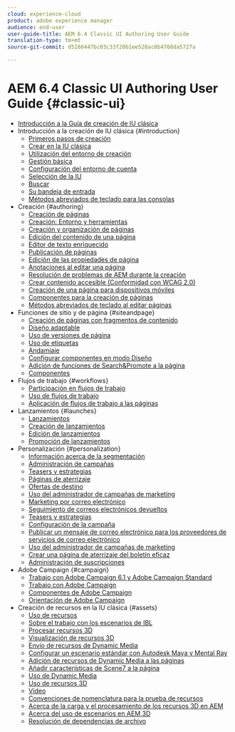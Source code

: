 ```yaml
---
cloud: experience-cloud
product: adobe experience manager
audience: end-user
user-guide-title: AEM 6.4 Classic UI Authoring User Guide
translation-type: tm+mt
source-git-commit: d5166447bc03c33f20b1ee528ac0b4768da5727a

---
```



# AEM 6.4 Classic UI Authoring User Guide {#classic-ui}

+ [Introducción a la Guía de creación de IU clásica](home.md)
+ Introducción a la creación de IU clásica {#introduction}
   + [Primeros pasos de creación](classic-page-author-first-steps.md)
   + [Crear en la IU clásica](classicui.md)
   + [Utilización del entorno de creación](author-env.md)
   + [Gestión básica](author-env-basic-handling.md)
   + [Configuración del entorno de cuenta](author-env-user-props.md)
   + [Selección de la IU](author-env-select-ui.md)
   + [Buscar](author-env-search.md)
   + [Su bandeja de entrada](author-env-inbox.md)
   + [Métodos abreviados de teclado para las consolas](author-env-keyboard-shortcuts.md)
+ Creación {#authoring}
   + [Creación de páginas](classic-page-author.md)
   + [Creación: Entorno y herramientas](classic-page-author-env-tools.md)
   + [Creación y organización de páginas](classic-page-author-manage-pages.md)
   + [Edición del contenido de una página](classic-page-author-edit-content.md)
   + [Editor de texto enriquecido](classic-page-author-rich-text-editor.md)
   + [Publicación de páginas](classic-page-author-publish-pages.md)
   + [Edición de las propiedades de página](classic-page-author-edit-page-properties.md)
   + [Anotaciones al editar una página](classic-page-author-annotations.md)
   + [Resolución de problemas de AEM durante la creación](classic-page-author-troubleshooting.md)
   + [Crear contenido accesible (Conformidad con WCAG 2.0)](classic-page-author-accessible-content.md)
   + [Creación de una página para dispositivos móviles ](classic-feature-mobile.md)
   + [Componentes para la creación de páginas](classic-page-author-edit-mode.md)
   + [Métodos abreviados de teclado al editar páginas](classic-page-author-keyboard-shortcuts.md)
+ Funciones de sitio y de página {#siteandpage}
   + [Creación de páginas con fragmentos de contenido](classic-page-author-content-fragments.md)
   + [Diseño adaptable](classic-page-author-responsive-layout.md)
   + [Uso de versiones de página ](classic-page-author-work-with-versions.md)
   + [Uso de etiquetas](classic-feature-tags.md)
   + [Andamiaje](classic-feature-scaffolding.md)
   + [Configurar componentes en modo Diseño](classic-page-author-design-mode.md)
   + [Adición de funciones de Search&amp;Promote a la página](classic-feature-search-promote.md)
   + [Componentes](classic-page-author-default-components.md)
+ Flujos de trabajo {#workflows}
   + [Participación en flujos de trabajo](classic-workflows-participating.md)
   + [Uso de flujos de trabajo](classic-workflows.md)
   + [Aplicación de flujos de trabajo a las páginas](classic-workflows-applying.md)
+ Lanzamientos {#launches}
   + [Lanzamientos](classic-launches.md)
   + [Creación de lanzamientos](classic-launches-creating.md)
   + [Edición de lanzamientos](classic-launches-editing.md) 
   + [Promoción de lanzamientos](classic-launches-promoting.md) 
+ Personalización {#personalization}
   + [Información acerca de la segmentación](classic-personalization-campaigns-segmentation.md)
   + [Administración de campañas](classic-personalization-campaigns.md)
   + [Teasers y estrategias](classic-personalization-campaigns-teasers-strategy.md)
   + [Páginas de aterrizaje](classic-personalization-campaigns-landingpage.md)
   + [Ofertas de destino](classic-personalization-campaigns-target-offers.md)
   + [Uso del administrador de campañas de marketing](classic-personalization-campaigns-mktg-manager.md)
   + [Marketing por correo electrónico](classic-personalization-campaigns-email.md)
   + [Seguimiento de correos electrónicos devueltos](classic-personalization-campaigns-email-tracking-bounces.md)
   + [Teasers y estrategias](classic-personalization-campaigns-teasers-strategy.md)
   + [Configuración de la campaña](classic-personalization-campaigns-setting-up-your.md)
   + [Publicar un mensaje de correo electrónico para los proveedores de servicios de correo electrónico](classic-personalization-campaigns-email-newsletters.md)
   + [Uso del administrador de campañas de marketing](classic-personalization-campaigns-mktg-manager.md)
   + [Crear una página de aterrizaje del boletín eficaz](classic-personalization-campaigns-email-landingpage.md)
   + [Administración de suscripciones](classic-personalization-campaigns-email-subscriptions.md) 
+ Adobe Campaign {#campaign}
   + [Trabajo con Adobe Campaign 6.1 y Adobe Campaign Standard](classic-personalization-ac-campaign.md)
   + [Trabajo con Adobe Campaign](classic-personalization-ac.md)
   + [Componentes de Adobe Campaign](classic-personalization-ac-components.md)
   + [Orientación de Adobe Campaign](classic-personalization-ac-target.md)
+ Creación de recursos en la IU clásica {#assets}
   + [Uso de recursos](classicui-assets.md)
   + [Sobre el trabajo con los escenarios de IBL](classicui-stages-aem3d-ibl.md)
   + [Procesar recursos 3D](classicui-rendering-3d.md)
   + [Visualización de recursos 3D](classicui-view-3d-assets.md)
   + [Envío de recursos de Dynamic Media](dynamic-media-assets-delivering.md)
   + [Configurar un escenario estándar con Autodesk Maya y Mental Ray](classicui-stages-aem3d-ad-mr.md)
   + [Adición de recursos de Dynamic Media a las páginas](dynamic-media-assets-adding-to-page.md)
   + [Añadir características de Scene7 a la página](manage-assets-classic-s7.md)
   + [Uso de Dynamic Media](dynamic-media-assets.md)
   + [Uso de recursos 3D](classicui-3dassets.md)
   + [Vídeo](manage-assets-classic-s7-video.md)
   + [Convenciones de nomenclatura para la prueba de recursos](asset-naming-conventions.md)
   + [Acerca de la carga y el procesamiento de los recursos 3D en AEM](classicui-upload-proc-3d.md)
   + [Acerca del uso de escenarios en AEM 3D](classicui-stages-aem3d.md)
   + [Resolución de dependencias de archivo](classicui-upload-proc-3d-resolve-dependencies.md)
